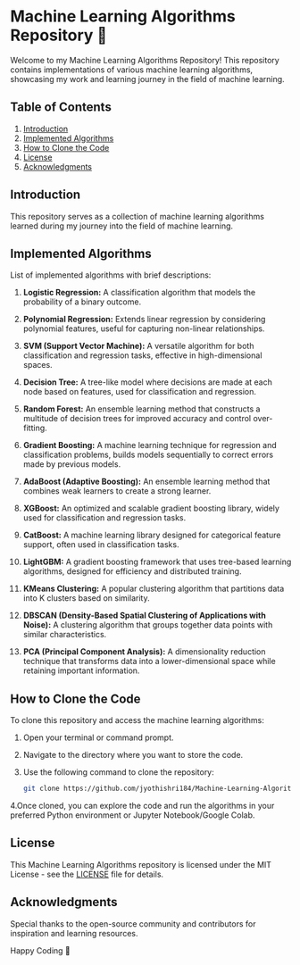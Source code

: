 # Machine Learning Algorithms Repository 🤖

Welcome to my Machine Learning Algorithms Repository! This repository contains implementations of various machine learning algorithms, showcasing my work and learning journey in the field of machine learning.

## Table of Contents

1. [Introduction](#introduction)
2. [Implemented Algorithms](#implemented-algorithms)
3. [How to Clone the Code](#how-to-clone-the-code)
4. [License](#license)
5. [Acknowledgments](#acknowledgments)

## Introduction

This repository serves as a collection of machine learning algorithms learned during my journey into the field of machine learning.

## Implemented Algorithms

List of implemented algorithms with brief descriptions:

1. **Logistic Regression:** A classification algorithm that models the probability of a binary outcome.

2. **Polynomial Regression:** Extends linear regression by considering polynomial features, useful for capturing non-linear relationships.

3. **SVM (Support Vector Machine):** A versatile algorithm for both classification and regression tasks, effective in high-dimensional spaces.

4. **Decision Tree:** A tree-like model where decisions are made at each node based on features, used for classification and regression.

5. **Random Forest:** An ensemble learning method that constructs a multitude of decision trees for improved accuracy and control over-fitting.

6. **Gradient Boosting:** A machine learning technique for regression and classification problems, builds models sequentially to correct errors made by previous models.

7. **AdaBoost (Adaptive Boosting):** An ensemble learning method that combines weak learners to create a strong learner.

8. **XGBoost:** An optimized and scalable gradient boosting library, widely used for classification and regression tasks.

9. **CatBoost:** A machine learning library designed for categorical feature support, often used in classification tasks.

10. **LightGBM:** A gradient boosting framework that uses tree-based learning algorithms, designed for efficiency and distributed training.

11. **KMeans Clustering:** A popular clustering algorithm that partitions data into K clusters based on similarity.

12. **DBSCAN (Density-Based Spatial Clustering of Applications with Noise):** A clustering algorithm that groups together data points with similar characteristics.

13. **PCA (Principal Component Analysis):** A dimensionality reduction technique that transforms data into a lower-dimensional space while retaining important information.

## How to Clone the Code

To clone this repository and access the machine learning algorithms:

1. Open your terminal or command prompt.

2. Navigate to the directory where you want to store the code.

3. Use the following command to clone the repository:

   ```bash
   git clone https://github.com/jyothishri184/Machine-Learning-Algorithms.git

4.Once cloned, you can explore the code and run the algorithms in your preferred Python environment or Jupyter Notebook/Google Colab. 

## License

This Machine Learning Algorithms repository is licensed under the MIT License - see the [LICENSE](LICENSE) file for details.

## Acknowledgments

Special thanks to the open-source community and contributors for inspiration and learning resources.

Happy Coding 🚀
